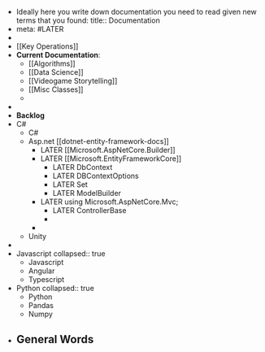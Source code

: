 - Ideally here you write down documentation you need to read given new terms that you found:
  title:: Documentation
- meta: #LATER
-
- [[Key Operations]]
- **Current Documentation**:
	- [[Algorithms]]
	- [[Data Science]]
	- [[Videogame Storytelling]]
	- [[Misc Classes]]
	-
-
- **Backlog**
- C#
	- C#
	- Asp.net [[dotnet-entity-framework-docs]]
		- LATER [[Microsoft.AspNetCore.Builder]]
		- LATER [[Microsoft.EntityFrameworkCore]]
			- LATER DbContext
			- LATER DBContextOptions
			- LATER Set
			- LATER ModelBuilder
		- LATER using Microsoft.AspNetCore.Mvc;
			- LATER ControllerBase
			-
		-
	- Unity
-
- Javascript
  collapsed:: true
	- Javascript
	- Angular
	- Typescript
- Python
  collapsed:: true
	- Python
	- Pandas
	- Numpy
- General Words
	-